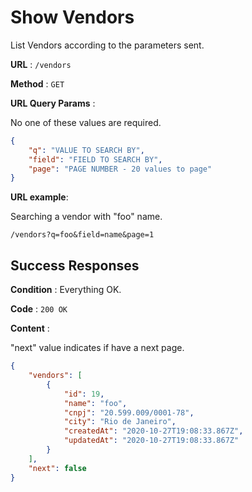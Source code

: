 # Show Vendors

List Vendors according to the parameters sent.

**URL** : `/vendors`

**Method** : `GET`

**URL Query Params** : 

No one of these values are required.

```json
{
    "q": "VALUE TO SEARCH BY",
    "field": "FIELD TO SEARCH BY",
    "page": "PAGE NUMBER - 20 values to page"
}
```

**URL example**:

Searching a vendor with "foo" name.

`/vendors?q=foo&field=name&page=1`


## Success Responses

**Condition** : Everything OK.

**Code** : `200 OK`

**Content** :

"next" value indicates if have a next page.

```json
{
    "vendors": [
        {
            "id": 19,
            "name": "foo",
            "cnpj": "20.599.009/0001-78",
            "city": "Rio de Janeiro",
            "createdAt": "2020-10-27T19:08:33.867Z",
            "updatedAt": "2020-10-27T19:08:33.867Z"
        }
    ],
    "next": false
}
```

